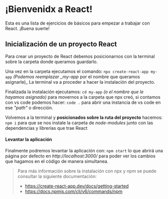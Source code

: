# ¡Bienvenidx a React!

Esta es una lista de ejercicios de básicos para empezar a trabajar con React.
¡Buena suerte!

## Inicialización de un proyecto React

Para crear un proyecto de React debemos posicionarnos con la terminal sobre la carpeta donde queramos guardarlo.

Una vez en la carpeta ejecutamos el comando:
`npx create-react-app my-app`
_(Podemos reemplazar \_my-app_ por el nombre que queramos asignarle)\_
La terminal va a proceder a hacer la instalación del proyecto.

Finalizada la instalación ejecutamos:
`cd my-app` _(o el nombre que le hayamos asignado)_
para movernos a la carpeta que npx creó, si contamos con vs code podemos hacer:
`code .` para abrir una instancia de vs code en ese _"path"_ o dirección.

Volvemos a la terminal y **posicionados sobre la ruta del proyecto** hacemos:
`npm i` para que se nos instale la carpeta de _node-modules_ junto con las dependencias y librerías que trae React

#### Levantar la aplicación

Finalmente podremos levantar la aplicación con:
`npm start` lo que abrirá una página por defecto en _http://localhost:3000/_ para poder ver los cambios que hagamos en el código de manera simultanea.

> Para más información sobre la instalación con npx y npm se puede consultar la siguiente documentación:
>
> - https://create-react-app.dev/docs/getting-started
> - https://docs.npmjs.com/cli/v6/commands/npm
